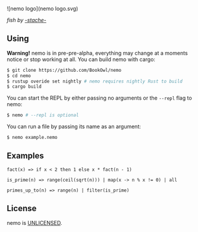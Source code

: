 ![nemo logo](nemo logo.svg)

_fish by [-stache-](https://scratch.mit.edu/users/-stache-)_

## Using
**Warning!** nemo is in pre-pre-alpha, everything may change at a moments notice or stop working at all.
You can build nemo with cargo:

```bash
$ git clone https://github.com/BookOwl/nemo
$ cd nemo
$ rustup overide set nightly # nemo requires nightly Rust to build
$ cargo build
```

You can start the REPL by either passing no arguments or the `--repl` flag to nemo:

```bash
$ nemo # --repl is optional
```

You can run a file by passing its name as an argument:

```bash
$ nemo example.nemo
```

## Examples

```
fact(x) => if x < 2 then 1 else x * fact(n - 1)

is_prime(n) => range(ceil(sqrt(n))) | map(x -> n % x != 0) | all

primes_up_to(n) => range(n) | filter(is_prime)
```

## License
nemo is [UNLICENSED](UNLICENSE).
